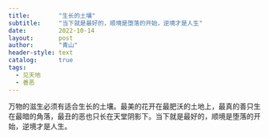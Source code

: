 ```yaml
---
title:        "生长的土壤"
subtitle:     "当下就是最好的，顺境是堕落的开始，逆境才是人生"
date:         2022-10-14
layout:       post
author:       "青山"
header-style: text
catalog:      true
tags:
  - 见天地
  - 善恶
---
```



万物的滋生必须有适合生长的土壤。最美的花开在最肥沃的土地上，最真的善只生在最暗的角落，最丑的恶也只长在天堂阴影下。当下就是最好的，顺境是堕落的开始，逆境才是人生。